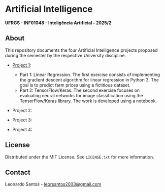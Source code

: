 # Artificial Intelligence

**UFRGS - INF01048 - Inteligência Artificial - 2025/2**

## About

This repository documents the four Artificial Intelligence projects proposed during the semester by the respective University discipline.

* [Project 1](https://github.com/leosantos2003/Artificial-Intelligence/tree/main/trabalho_1_ia):
   * Part 1: Linear Regression. The first exercise consists of implementing the gradient descent algorithm for linear regression in Python 3. The goal is to predict farm prices using a fictitious dataset.
   * Part 2: TensorFlow/Keras. The second exercise focuses on evaluating neural networks for image classification using the TensorFlow/Keras library. The work is developed using a notebook.
  
* Project 2:

* Project 3:

* Project 4:

## License

Distributed under the MIT License. See `LICENSE.txt` for more information.

## Contact

Leonardo Santos - <leorsantos2003@gmail.com>
